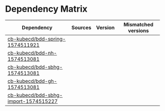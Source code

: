 # Dependency Matrix

Dependency | Sources | Version | Mismatched versions
---------- | ------- | ------- | -------------------
[cb-kubecd/bdd-spring-1574511921](https://github.com/cb-kubecd/bdd-spring-1574511921.git) |  | []() | 
[cb-kubecd/bdd-nh-1574513081](https://github.com/cb-kubecd/bdd-nh-1574513081.git) |  | []() | 
[cb-kubecd/bdd-sbhg-1574513081](https://github.com/cb-kubecd/bdd-sbhg-1574513081.git) |  | []() | 
[cb-kubecd/bdd-gh-1574513081](https://github.com/cb-kubecd/bdd-gh-1574513081.git) |  | []() | 
[cb-kubecd/bdd-sbhg-import-1574515227](https://github.com/cb-kubecd/bdd-sbhg-import-1574515227.git) |  | []() | 
